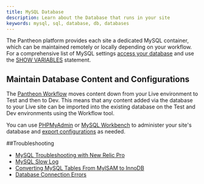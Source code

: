 ```yaml
---
title: MySQL Database
description: Learn about the Database that runs in your site
keywords: mysql, sql, database, db, databases
---
```

The Pantheon platform provides each site a dedicated MySQL container, which can be maintained remotely or locally depending on your workflow. For a comprehensive list of MySQL settings [access your database](/docs/articles/local/accessing-mysql-databases/#database-connection-information) and use the [SHOW VARIABLES](http://dev.mysql.com/doc/refman/5.0/en/show-variables.html) statement.

## Maintain Database Content and Configurations
The [Pantheon Workflow](/docs/articles/sites/code/using-the-pantheon-workflow/) moves content down from your Live environment to Test and then to Dev. This means that any content added via the database to your Live site can be imported into the existing database on the Test and Dev environments using the Workflow tool.

You can use [PHPMyAdmin](/docs/articles/local/using-phpmyadmin-to-locally-administer-a-database/) or [MySQL Workbench](/docs/articles/local/using-mysql-workbench-to-access-a-database/) to  administer your site's database
and [export configurations](/docs/articles/sites/code/using-the-pantheon-workflow/#exporting-configuration) as needed.

##Troubleshooting
- [MySQL Troubleshooting with New Relic Pro](/docs/articles/sites/newrelic/mysql-troubleshooting-with-new-relic-pro/)
- [MySQL Slow Log](/docs/articles/sites/database/mysql-slow-log/)
- [Converting MySQL Tables From MyISAM to InnoDB](/docs/articles/sites/database/myisam-to-innodb/)
- [Database Connection Errors](/docs/articles/sites/database/database-connection-errors/)
